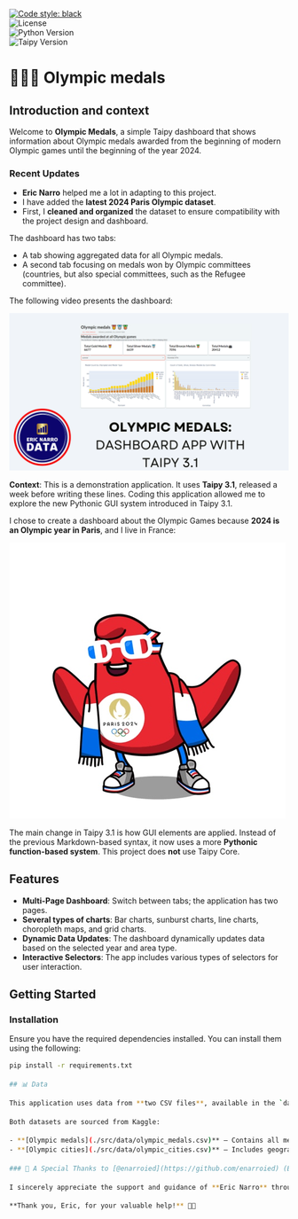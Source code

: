 [![Code style: black](https://img.shields.io/badge/code%20style-black-000000.svg)](https://github.com/psf/black)  
![License](https://img.shields.io/badge/License-MIT-blue.svg)  
![Python Version](https://img.shields.io/badge/Python-3.11%2B-blue.svg)  
![Taipy Version](https://img.shields.io/badge/Taipy-3.1-blue.svg)  

# 🥇🥈🥉 Olympic medals  

## Introduction and context  

Welcome to **Olympic Medals**, a simple Taipy dashboard that shows information about Olympic medals awarded from the beginning of modern Olympic games until the beginning of the year 2024.  

### Recent Updates  
- **Eric Narro** helped me a lot in adapting to this project.  
- I have added the **latest 2024 Paris Olympic dataset**.  
- First, I **cleaned and organized** the dataset to ensure compatibility with the project design and dashboard.  

The dashboard has two tabs:  
- A tab showing aggregated data for all Olympic medals.  
- A second tab focusing on medals won by Olympic committees (countries, but also special committees, such as the Refugee committee).  

The following video presents the dashboard:  

[![Click to watch the video](img/YT.png)](https://www.youtube.com/watch?v=_1X7etBFTk0)  

**Context**: This is a demonstration application. It uses **Taipy 3.1**, released a week before writing these lines. Coding this application allowed me to explore the new Pythonic GUI system introduced in Taipy 3.1.  

I chose to create a dashboard about the Olympic Games because **2024 is an Olympic year in Paris**, and I live in France:  

![](img/jo.jpeg)  

The main change in Taipy 3.1 is how GUI elements are applied. Instead of the previous Markdown-based syntax, it now uses a more **Pythonic function-based system**. This project does **not** use Taipy Core.  

## Features  

- **Multi-Page Dashboard**: Switch between tabs; the application has two pages.  
- **Several types of charts**: Bar charts, sunburst charts, line charts, choropleth maps, and grid charts.  
- **Dynamic Data Updates**: The dashboard dynamically updates data based on the selected year and area type.  
- **Interactive Selectors**: The app includes various types of selectors for user interaction.  

## Getting Started  

### Installation  

Ensure you have the required dependencies installed. You can install them using the following:  

```sh
pip install -r requirements.txt

## 📊 Data  

This application uses data from **two CSV files**, available in the `data` repository.  

Both datasets are sourced from Kaggle:  

- **[Olympic medals](./src/data/olympic_medals.csv)** – Contains all medals (**gold, silver, bronze**) awarded at all Olympic Games.  
- **[Olympic cities](./src/data/olympic_cities.csv)** – Includes geographical details of Olympic host cities along with summary information about each Olympic event.  

### 🙌 A Special Thanks to [@enarroied](https://github.com/enarroied) (Eric Narro)  

I sincerely appreciate the support and guidance of **Eric Narro** throughout this project. His expertise and insights helped me **adapt to the new Taipy 3.1 GUI system** and improve the overall structure of the dashboard.  

**Thank you, Eric, for your valuable help!** 🚀👏  
